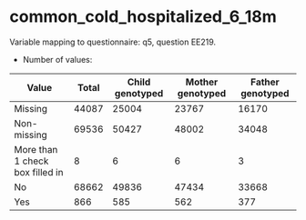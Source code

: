 # common_cold_hospitalized_6_18m
Variable mapping to questionnaire: q5, question EE219.
- Number of values:

| Value | Total | Child genotyped | Mother genotyped | Father genotyped |
| ----- | ----- | --------------- | ---------------- | ---------------- |
| Missing | 44087 | 25004 | 23767 | 16170 |
| Non-missing | 69536 | 50427 | 48002 | 34048 |
| More than 1 check box filled in | 8 | 6 | 6 |3 |
| No | 68662 | 49836 | 47434 |33668 |
| Yes | 866 | 585 | 562 |377 |



